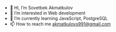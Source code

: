 - 👋 Hi, I’m Sovetbek Akmatkulov
- 👀 I’m interested in Web development
- 🌱 I’m currently learning JavaScript, PostgreSQL
- 📫 How to reach me akmatkulovs991@gmail.com

<!---
akmatkulov/akmatkulov is a ✨ special ✨ repository because its `README.md` (this file) appears on your GitHub profile.
You can click the Preview link to take a look at your changes.
--->
